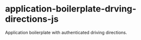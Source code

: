 application-boilerplate-drving-directions-js
============================================

Application boilerplate with authenticated driving directions.
